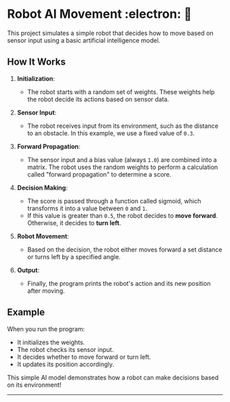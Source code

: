 # Robot AI Movement :electron: 🤖

This project simulates a simple robot that decides how to move based on sensor input using a basic artificial intelligence model.

## How It Works

1. **Initialization**:
   - The robot starts with a random set of weights. These weights help the robot decide its actions based on sensor data.

2. **Sensor Input**:
   - The robot receives input from its environment, such as the distance to an obstacle. In this example, we use a fixed value of `0.3`.

3. **Forward Propagation**:
   - The sensor input and a bias value (always `1.0`) are combined into a matrix. The robot uses the random weights to perform a calculation called "forward propagation" to determine a score.

4. **Decision Making**:
   - The score is passed through a function called sigmoid, which transforms it into a value between `0` and `1`.
   - If this value is greater than `0.5`, the robot decides to **move forward**. Otherwise, it decides to **turn left**.

5. **Robot Movement**:
   - Based on the decision, the robot either moves forward a set distance or turns left by a specified angle.

6. **Output**:
   - Finally, the program prints the robot's action and its new position after moving.

## Example

When you run the program:
- It initializes the weights.
- The robot checks its sensor input.
- It decides whether to move forward or turn left.
- It updates its position accordingly.

This simple AI model demonstrates how a robot can make decisions based on its environment!

----
